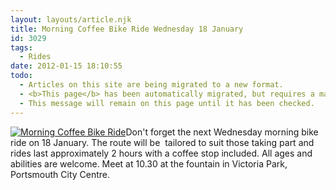 ```yaml
---
layout: layouts/article.njk
title: Morning Coffee Bike Ride Wednesday 18 January
id: 3029
tags:
  - Rides
date: 2012-01-15 18:10:55
todo:
  - Articles on this site are being migrated to a new format.
  - <b>This page</b> has been automatically migrated, but requires a manual check-&amp;-tune to ensure the format and links all work as expected.
  - This message will remain on this page until it has been checked.
---
```


[![Morning Coffee Bike Ride](http://www.pompeybug.co.uk/wp-content/uploads/2012/01/Bicycle-coffee-300x199.jpg "Morning Coffee Bike Ride")](http://www.pompeybug.co.uk/wp-content/uploads/2012/01/Bicycle-coffee.jpg)Don't forget the next Wednesday morning bike ride on 18 January. The route will be  tailored to suit those taking part and rides last approximately 2 hours with a coffee stop included. All ages and abilities are welcome. Meet at 10.30 at the fountain in Victoria Park, Portsmouth City Centre.